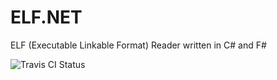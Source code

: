 # ELF.NET
ELF (Executable Linkable Format) Reader written in C# and F#

![Travis CI Status](https://travis-ci.org/06needhamt/ELF.NET.svg?branch=master "Travis CI Status")
